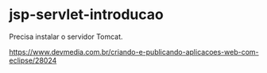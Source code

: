 # jsp-servlet-introducao
Precisa instalar o servidor Tomcat.

https://www.devmedia.com.br/criando-e-publicando-aplicacoes-web-com-eclipse/28024
